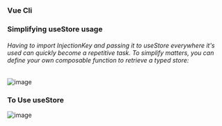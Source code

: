 ### Vue Cli

### Simplifying useStore usage
###### Having to import InjectionKey and passing it to useStore everywhere it's used can quickly become a repetitive task. To simplify matters, you can define your own composable function to retrieve a typed store:
![image](https://user-images.githubusercontent.com/98692987/178612106-77ed9990-d157-4bd4-8020-71a02b526181.png)
### To Use useStore 
![image](https://user-images.githubusercontent.com/98692987/178612470-84208b63-5a48-4996-ba5c-e75a022b7a75.png)


